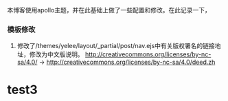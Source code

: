 本博客使用apollo主题，并在此基础上做了一些配置和修改。在此记录一下，

### 模板修改

1. 修改了/themes/yelee/layout/_partial/post/nav.ejs中有关版权署名的链接地址，修改为中文版说明。
http://creativecommons.org/licenses/by-nc-sa/4.0/ -> http://creativecommons.org/licenses/by-nc-sa/4.0/deed.zh

# test3
